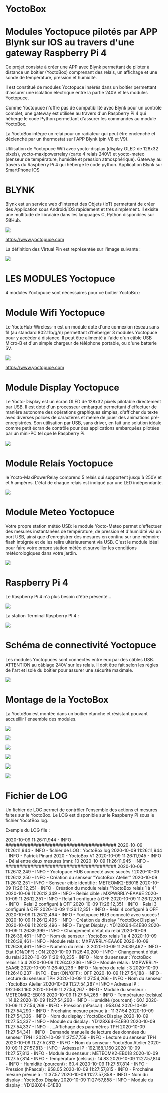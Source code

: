 # YoctoBox
# Modules Yoctopuce pilotés par APP Blynk sur IOS au travers d'une gateway Raspberry Pi 4

Ce projet consiste à créer une APP avec Blynk permettant de piloter à distance un boitier (YoctoBox) comprenant des relais, un affichage et une sonde de température, pression et humidité.

Il est constitué de modules Yoctopuce insérés dans un boitier permettant d'assurer une isolation électrique entre la partie 240V et les modules Yoctopuce. 

Comme Yoctopuce n'offre pas de compatibilité avec Blynk pour un contrôle complet, une gateway est utilisée au travers d'un Raspberry Pi 4 qui héberge le code Python permettant d'assurer les commandes au module YoctoBox. 

La YoctoBox intègre un relai pour un radiateur qui peut être enclenché et déclenché par un thermostat sur l'APP Blynk (pin V8 et V9). 

Utilisation de Yoctopuce Wifi avec yocto-display (display OLED de 128x32 pixels), yocto-maxipowerrelay (carte 4 relais 240V) et yocto-meteo (senseur de température, humidité et pression atmosphérique). Gateway au travers du Raspberry Pi 4 qui héberge le code python. Application Blynk sur SmartPhone IOS

# BLYNK 
Blynk est un service web d'Internet des Objets (IoT) permettant de créer des Application sous Android/IOS rapidement et très simplement. Il exisite une multitude de libraiaire dans les languages C, Python disponibles sur GitHub. 

![](images/YoctoBox-Blynk-APP.png)

https://www.yoctopuce.com

La définition des Virtual Pin est représentée sur l'image suivante : 


![](images/Yoctobox-Blynk-VPINs.png)

# LES MODULES Yoctopuce
4 modules Yoctopuce sont nécessaires pour ce boitier YoctoBox: 

# Module Wifi Yoctopuce
Le YoctoHub-Wireless-n est un module doté d'une connexion réseau sans fil (au standard 802.11b/g/n) permettant d'héberger 3 modules Yoctopuce pour y accéder à distance. Il peut être alimenté à l'aide d'un câble USB Micro-B et d'un simple chargeur de téléphone portable, ou d'une batterie 5V. 

![](images/YHUBWLN4.png)

https://www.yoctopuce.com

# Module Display Yoctopuce
Le Yocto-Display est un écran OLED de 128x32 pixels pilotable directement par USB. Il est doté d'un processeur embarqué permettant d'effectuer de manière autonome des opérations graphiques simples, d'afficher du texte avec diverses polices de caractères et même de jouer des animations pré-enregistrées. Son utilisation par USB, sans driver, en fait une solution idéale comme petit écran de contrôle pour des applications embarquées pilotées par un mini-PC tel que le Raspberry Pi. 

![](images/yoctodisplay.jpg)


# Module Relais Yoctopuce
le Yocto-MaxiPowerRelay comprend 5 relais qui supportent jusqu'à 250V et et 5 ampères. L'état de chaque relais est indiqué par une LED indépendante. 

![](images/yocto-maxipowerelay.jpg)

# Module Meteo Yoctopuce
Votre propre station météo USB: le module Yocto-Meteo permet d'effectuer des mesures instantanées de température, de pression et d'humidité via un port USB, ainsi que d'enregistrer des mesures en continu sur une mémoire flash intégrée et de les relire ultérieurement via USB. C'est le module idéal pour faire votre propre station météo et surveiller les conditions météorologiques dans votre jardin. 

![](images/yocto-meteo.jpg)


# Raspberry Pi 4
Le Raspberry Pi 4 n'a plus besoin d'être présenté...

![](images/raspberrypi.jpg)

La station Terminal Raspberry PI 4 : 

![](images/Raspberrypi-terminal.jpg)

# Schéma de connectivité Yoctopuce
Les modules Yoctopuces sont connectés entre eux par des câbles USB. 
ATTENTION au câblage 240V sur les relais. Il doit être fait selon les règles de l'art et isolé du boitier pour assurer une sécurité maximale.

![](images/schema.jpg)

# Montage de la YoctoBox
La YoctoBox est montée dans un boitier étanche et résistant pouvant accueillir l'ensemble des modules.

![](images/yoctobox1.jpg)

![](images/yoctobox2.jpg)

![](images/yoctobox3.jpg)

![](images/yoctobox4.jpg)

![](images/yoctobox5.jpg)

![](images/yoctobox6.jpg)


# Fichier de LOG
Un fichier de LOG permet de contrôler l'ensemble des actions et mesures faites sur le YoctoBox. Le LOG est disponible sur le Raspberry Pi sous le fichier YocotBox.log.

Exemple du LOG file : 

2020-10-09 11:26:11,944 - INFO - ########################################
2020-10-09 11:26:11,944 - INFO -   fichier de LOG : YoctoBox.log
2020-10-09 11:26:11,944 - INFO -   Patrick Pinard 2020 - YoctoBox V1
2020-10-09 11:26:11,945 - INFO -   Délai entre deux mesures (mn): 10
2020-10-09 11:26:11,945 - INFO - ########################################
2020-10-09 11:26:12,249 - INFO - Yoctopuce HUB connecté avec succès !
2020-10-09 11:26:12,250 - INFO - Création du senseur "YoctoBox Atelier"
2020-10-09 11:26:12,251 - INFO - Senseur cible identifié : METEOMK2-EB018
2020-10-09 11:26:12,251 - INFO - Création du module relais "YoctoBox relais 1 à 4"
2020-10-09 11:26:12,349 - INFO - Relais cible  : MXPWRRLY-EAA6E
2020-10-09 11:26:12,351 - INFO -    Relai 1 configuré à OFF
2020-10-09 11:26:12,351 - INFO -    Relai 2 configuré à OFF
2020-10-09 11:26:12,351 - INFO -    Relai 3 configuré à OFF
2020-10-09 11:26:12,351 - INFO -    Relai 4 configuré à OFF
2020-10-09 11:26:12,494 - INFO - Yoctopuce HUB connecté avec succès !
2020-10-09 11:26:12,495 - INFO - Création du display "YoctoBox Display"
2020-10-09 11:26:12,496 - INFO - Target Display : YD128X64-E4EB0
2020-10-09 11:26:39,399 - INFO - Changement d'état du relai
2020-10-09 11:26:39,461 - INFO -   Nom du senseur  : YoctoBox relais 1 à 4
2020-10-09 11:26:39,461 - INFO -   Module relais   : MXPWRRLY-EAA6E
2020-10-09 11:26:39,461 - INFO -   Numéro du relai : 3
2020-10-09 11:26:39,462 - INFO -   Etat (ON/OFF)   : ON
2020-10-09 11:26:40,200 - INFO - Changement d'état du relai
2020-10-09 11:26:40,235 - INFO -   Nom du senseur  : YoctoBox relais 1 à 4
2020-10-09 11:26:40,236 - INFO -   Module relais   : MXPWRRLY-EAA6E
2020-10-09 11:26:40,236 - INFO -   Numéro du relai : 3
2020-10-09 11:26:40,237 - INFO -   Etat (ON/OFF)   : OFF
2020-10-09 11:27:54,188 - INFO - Lecture du senseur TPH
2020-10-09 11:27:54,266 - INFO -   Nom du senseur          : YoctoBox Atelier
2020-10-09 11:27:54,267 - INFO -   Adresse IP              : 192.168.1.160
2020-10-09 11:27:54,267 - INFO -   Module du senseur       : METEOMK2-EB018
2020-10-09 11:27:54,268 - INFO -   Température (celsius)   : 14.82
2020-10-09 11:27:54,268 - INFO -   Humidité    (pourcent)  : 60.1
2020-10-09 11:27:54,269 - INFO -   Pression    (hPascal)   : 958.04
2020-10-09 11:27:54,290 - INFO - Prochaine mesure prévue à : 11:37:54
2020-10-09 11:27:54,336 - INFO - Nom du display    : YoctoBox Display
2020-10-09 11:27:54,337 - INFO - Module du display : YD128X64-E4EB0
2020-10-09 11:27:54,337 - INFO - ....Affichage des paramètres TPH
2020-10-09 11:27:54,341 - INFO - Demande manuelle de lecture des données du senseur TPH !
2020-10-09 11:27:57,759 - INFO - Lecture du senseur TPH
2020-10-09 11:27:57,812 - INFO -   Nom du senseur          : YoctoBox Atelier
2020-10-09 11:27:57,813 - INFO -   Adresse IP              : 192.168.1.160
2020-10-09 11:27:57,813 - INFO -   Module du senseur       : METEOMK2-EB018
2020-10-09 11:27:57,814 - INFO -   Température (celsius)   : 14.83
2020-10-09 11:27:57,814 - INFO -   Humidité    (pourcent)  : 60.4
2020-10-09 11:27:57,814 - INFO -   Pression    (hPascal)   : 958.05
2020-10-09 11:27:57,815 - INFO - Prochaine mesure prévue à : 11:37:57
2020-10-09 11:27:57,858 - INFO - Nom du display    : YoctoBox Display
2020-10-09 11:27:57,858 - INFO - Module du display : YD128X64-E4EB0
